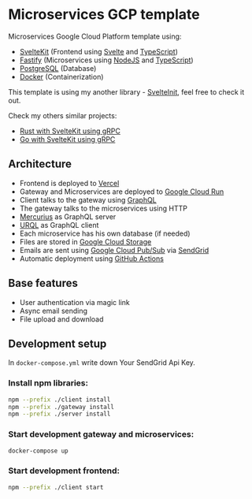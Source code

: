 # Microservices GCP template

Microservices Google Cloud Platform template using:

- [SvelteKit](https://kit.svelte.dev/) (Frontend using [Svelte](https://svelte.dev/) and [TypeScript](https://www.typescriptlang.org/))
- [Fastify](https://www.fastify.io/) (Microservices using [NodeJS](https://nodejs.dev/) and [TypeScript](https://www.typescriptlang.org/))
- [PostgreSQL](https://www.postgresql.org/) (Database)
- [Docker](https://www.docker.com/) (Containerization)

This template is using my another library - [SvelteInit](https://github.com/mpiorowski/svelte-init), feel free to check it out.

Check my others similar projects:
- [Rust with SvelteKit using gRPC](https://github.com/mpiorowski/rust-grpc)
- [Go with SvelteKit using gRPC](https://github.com/mpiorowski/go-svelte-grpc)

## Architecture

- Frontend is deployed to [Vercel](https://vercel.com/)
- Gateway and Microservices are deployed to [Google Cloud Run](https://cloud.google.com/run)
- Client talks to the gateway using [GraphQL](https://graphql.org/)
- The gateway talks to the microservices using HTTP
- [Mercurius](https://mercurius.dev/) as GraphQL server
- [URQL](https://formidable.com/open-source/urql/) as GraphQL client
- Each microservice has his own database (if needed)
- Files are stored in [Google Cloud Storage](https://cloud.google.com/storage)
- Emails are sent using [Google Cloud Pub/Sub](https://cloud.google.com/pubsub) via [SendGrid](https://sendgrid.com/)
- Automatic deployment using [GitHub Actions](https://docs.github.com/en/actions)

## Base features

- User authentication via magic link
- Async email sending
- File upload and download

## Development setup

In `docker-compose.yml` write down Your SendGrid Api Key.

### Install npm libraries:

```bash
npm --prefix ./client install
npm --prefix ./gateway install
npm --prefix ./server install
```

### Start development gateway and microservices:

```bash
docker-compose up
```

### Start development frontend:

```bash
npm --prefix ./client start
```

